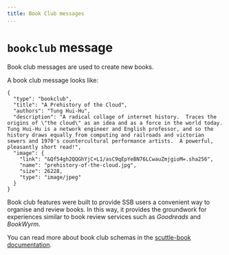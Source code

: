 ```yaml
---
title: Book Club messages
...
```


# `bookclub` message

Book club messages are used to create new books.

A book club message looks like:

```{.json}
{
  "type": "bookclub",
  "title": "A Prehistory of the Cloud",
  "authors": "Tung Hui-Hu",
  "description": "A radical collage of internet history.  Traces the origins of \"the cloud\" as an idea and as a force in the world today.  Tung Hui-Hu is a network engineer and English professor, and so the history draws equally from computing and railroads and victorian sewers and 1970's countercultural performance artists.  A powerful, pleasantly short read!",
  "image": {
    "link": "&Qf54gh2QQGhYjC+L1/asC9qEpYeBN76LCwauZmjgioM=.sha256",
    "name": "prehistory-of-the-cloud.jpg",
    "size": 26228,
    "type": "image/jpeg"
  }
}

```

Book club features were built to provide SSB users a convenient way to organise and review books. In this way, it provides the groundwork for experiences similar to book review services such as _Goodreads_ and _BookWyrm_.

You can read more about book club schemas in the [scuttle-book documentation](https://github.com/ssbc/ssb-book-schema/).
